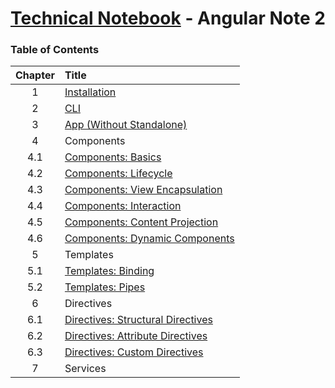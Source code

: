 # [Technical Notebook](../README.md) - Angular Note 2

### Table of Contents
| Chapter | Title |
| :-: | :- |
| 1 | [Installation](./notes/Chapter_1.md) |
| 2 | [CLI](./notes/Chapter_2.md) |
| 3 | [App (Without Standalone)](./notes/Chapter_3.md) |
| 4 | Components |
| 4.1 | [Components: Basics](./notes/Chapter_4_1.md) |
| 4.2 | [Components: Lifecycle](./notes/Chapter_4_2.md) |
| 4.3 | [Components: View Encapsulation](./notes/Chapter_4_3.md) |
| 4.4 | [Components: Interaction](./notes/Chapter_4_4.md) |
| 4.5 | [Components: Content Projection](./notes/Chapter_4_5.md) |
| 4.6 | [Components: Dynamic Components](./notes/Chapter_4_6.md) |
| 5 | Templates |
| 5.1 | [Templates: Binding](./notes/Chapter_5_1.md) |
| 5.2 | [Templates: Pipes](./notes/Chapter_5_2.md) |
| 6 | Directives |
| 6.1 | [Directives: Structural Directives](./notes/Chapter_6_1.md) |
| 6.2 | [Directives: Attribute Directives](./notes/Chapter_6_2.md) |
| 6.3 | [Directives: Custom Directives](./notes/Chapter_6_3.md) |
| 7 | Services |
